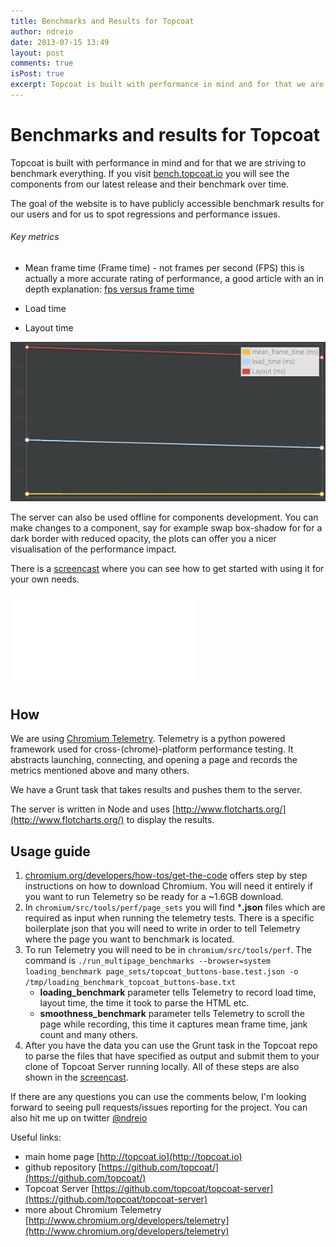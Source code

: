 ```yaml
---
title: Benchmarks and Results for Topcoat
author: ndreio
date: 2013-07-15 13:49
layout: post
comments: true
isPost: true
excerpt: Topcoat is built with performance in mind and for that we are striving to benchmark everything. If you visit [bench.topcoat.io](http://bench.topcoat.io) you will see the components from our latest release and their benchmark over time.
---
```


Benchmarks and results for Topcoat
=====

Topcoat is built with performance in mind and for that we are striving to benchmark everything. If you visit [bench.topcoat.io](http://bench.topcoat.io) you will see the components from our latest release and their benchmark over time.

The goal of the website is to have publicly accessible benchmark results for our users and for us to spot regressions and performance issues.

###### Key metrics
 * Mean frame time (Frame time) - not frames per second (FPS) this is actually a more accurate rating of performance, a good article with an in depth explanation: [fps versus frame time](http://www.mvps.org/directx/articles/fps_versus_frame_time.htm)

 * Load time

 * Layout time
 
 ![plot screenshot](screenshot.png "Plot screenshot")

The server can also be used offline for components development. You can make changes to a component, say for example swap box-shadow for for a dark border with reduced opacity, the plots can offer you a nicer visualisation of the performance impact.

There is a [screencast](http://www.youtube.com/watch?v=Mhw4Sf1WWwQ) where you can see how to get started with using it for your own needs.

<iframe class="video" src="//www.youtube.com/embed/Mhw4Sf1WWwQ" frameborder="0" allowfullscreen></iframe>

## How

We are using [Chromium Telemetry](http://www.chromium.org/developers/telemetry). Telemetry is a python powered framework used for cross-(chrome)-platform performance testing. It abstracts launching, connecting, and opening a page and records the metrics mentioned above and many others.

We have a Grunt task that takes results and pushes them to the server.

The server is written in Node and uses [http://www.flotcharts.org/](http://www.flotcharts.org/) to display the results.

## Usage guide

1. [chromium.org/developers/how-tos/get-the-code](http://www.chromium.org/developers/how-tos/get-the-code) offers step by step instructions on how to download Chromium. You will need it entirely if you want to run Telemetry so be ready for a ~1.6GB download.
2. In `chromium/src/tools/perf/page_sets` you will find ***.json** files which are required as input when running the telemetry tests. There is a specific boilerplate json that you will need to write in order to tell Telemetry where the page you want to benchmark is located.
3. To run Telemetry you will need to be in `chromium/src/tools/perf`. The command is
	`./run_multipage_benchmarks --browser=system loading_benchmark page_sets/topcoat_buttons-base.test.json -o /tmp/loading_benchmark_topcoat_buttons-base.txt`
	* **loading_benchmark** parameter tells Telemetry to record load time, layout time, the time it took to parse the HTML etc.
	* **smoothness_benchmark** parameter tells Telemetry to scroll the page while recording, this time it captures mean frame time, jank count and many others.
4. After you have the data you can use the Grunt task in the Topcoat repo to parse the files that have specified as output and submit them to your clone of Topcoat Server running locally.
All of these steps are also shown in the [screencast](http://www.youtube.com/watch?v=Mhw4Sf1WWwQ).

If there are any questions you can use the comments below, I'm looking forward to seeing pull requests/issues reporting for the project. You can also hit me up on twitter [@ndreio](http://twitter.com/ndreio)

Useful links:

* main home page [http://topcoat.io](http://topcoat.io)
* github repository [https://github.com/topcoat/](https://github.com/topcoat/)
* Topcoat Server [https://github.com/topcoat/topcoat-server](https://github.com/topcoat/topcoat-server)
* more about Chromium Telemetry [http://www.chromium.org/developers/telemetry](http://www.chromium.org/developers/telemetry)